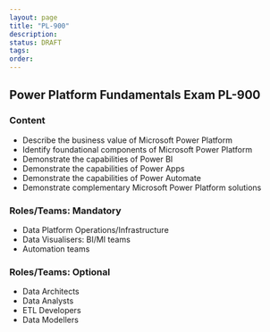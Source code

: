 ```yaml
---
layout: page
title: "PL-900"
description: 
status: DRAFT
tags:
order:
---
```

## Power Platform Fundamentals Exam PL-900  
  
### Content  
  
- Describe the business value of Microsoft Power Platform
- Identify foundational components of Microsoft Power Platform
- Demonstrate the capabilities of Power BI
- Demonstrate the capabilities of Power Apps
- Demonstrate the capabilities of Power Automate
- Demonstrate complementary Microsoft Power Platform solutions  
  
### Roles/Teams: Mandatory  
  
- Data Platform Operations/Infrastructure
- Data Visualisers: BI/MI teams
- Automation teams  
  
### Roles/Teams: Optional  
  
- Data Architects
- Data Analysts
- ETL Developers
- Data Modellers